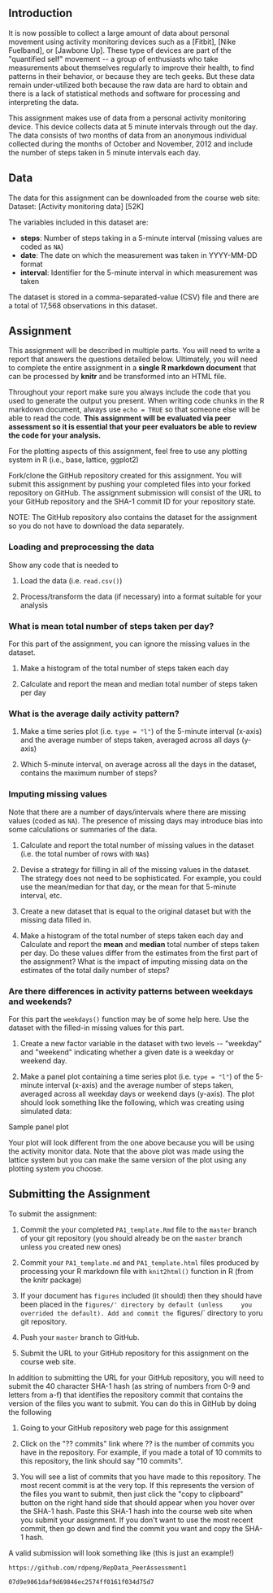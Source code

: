 ## Introduction

It is now possible to collect a large amount of data about personal movement using activity monitoring devices such as a [Fitbit], [Nike Fuelband], or [Jawbone Up]. These type of devices are part of the "quantified self" movement -- a group of enthusiasts who take measurements about themselves regularly to improve their health, to find patterns in their behavior, or because they are tech geeks. But these data remain under-utilized both because the raw data are hard to obtain and there is a lack of statistical methods and software for processing and interpreting the data.

This assignment makes use of data from a personal activity monitoring device. This device collects data at 5 minute intervals through out the day. The data consists of two months of data from an anonymous individual collected during the months of October and November, 2012 and include the number of steps taken in 5 minute intervals each day.

## Data

The data for this assignment can be downloaded from the course web site:
Dataset: [Activity monitoring data] [52K]

The variables included in this dataset are:

- **steps**: Number of steps taking in a 5-minute interval (missing values are coded as ` NA `)
- **date**: The date on which the measurement was taken in YYYY-MM-DD format
- **interval**: Identifier for the 5-minute interval in which measurement was taken

The dataset is stored in a comma-separated-value (CSV) file and there are a total of 17,568 observations in this dataset.

## Assignment

This assignment will be described in multiple parts. You will need to write a report that answers the questions detailed below. Ultimately, you will need to complete the entire assignment in a **single R markdown document** that can be processed by **knitr** and be transformed into an HTML file.

Throughout your report make sure you always include the code that you used to generate the output you present. When writing code chunks in the R markdown document, always use `echo = TRUE` so that someone else will be able to read the code. **This assignment will be evaluated via peer assessment so it is essential that your peer evaluators be able to review the code for your analysis.**

For the plotting aspects of this assignment, feel free to use any plotting system in R (i.e., base, lattice, ggplot2)

Fork/clone the GitHub repository created for this assignment. You will submit this assignment by pushing your completed files into your forked repository on GitHub. The assignment submission will consist of the URL to your GitHub repository and the SHA-1 commit ID for your repository state.

NOTE: The GitHub repository also contains the dataset for the assignment so you do not have to download the data separately.

### Loading and preprocessing the data

Show any code that is needed to 

 1. Load the data (i.e. `read.csv()`)

 2. Process/transform the data (if necessary) into a format suitable for your analysis

### What is mean total number of steps taken per day?

For this part of the assignment, you can ignore the missing values in the dataset.

 1. Make a histogram of the total number of steps taken each day

 2. Calculate and report the mean and median total number of steps taken per day

### What is the average daily activity pattern?

 1. Make a time series plot (i.e. `type = "l"`) of the 5-minute interval (x-axis) and the average number of steps taken, averaged across       all days (y-axis)

 2. Which 5-minute interval, on average across all the days in the dataset, contains the maximum number of steps?

### Imputing missing values

Note that there are a number of days/intervals where there are missing values (coded as `NA`). The presence of missing days may introduce bias into some calculations or summaries of the data.

 1. Calculate and report the total number of missing values in the dataset (i.e. the total number of rows with `NA`s)

 2. Devise a strategy for filling in all of the missing values in the dataset. The strategy does not need to be sophisticated. For           example, you could use the mean/median for that day, or the mean for that 5-minute interval, etc.

 3. Create a new dataset that is equal to the original dataset but with the missing data filled in.

 4. Make a histogram of the total number of steps taken each day and Calculate and report the **mean** and **median** total number of       steps taken per day. Do these values differ from the estimates from the first part of the assignment? What is the impact of imputing     missing data on the estimates of the total daily number of steps?

### Are there differences in activity patterns between weekdays and weekends?

For this part the `weekdays()` function may be of some help here. Use the dataset with the filled-in missing values for this part.

 1. Create a new factor variable in the dataset with two levels -- "weekday" and "weekend" indicating whether a given date is a weekday     or weekend day.

 2. Make a panel plot containing a time series plot (i.e. `type = "l"`) of the 5-minute interval (x-axis) and the average number of         steps taken, averaged across all weekday days or weekend days (y-axis). The plot should look something like the following, which was     creating using simulated data:

   
   
   Sample panel plot

Your plot will look different from the one above because you will be using the activity monitor data. Note that the above plot was made using the lattice system but you can make the same version of the plot using any plotting system you choose.

## Submitting the Assignment

To submit the assignment:

 1. Commit the your completed `PA1_template.Rmd` file to the `master` branch of your git repository (you should already be on the           `master` branch unless you created new ones)

 2. Commit your `PA1_template.md` and `PA1_template.html` files produced by processing your R markdown file with `knit2html()` function     in R (from the knitr package)

 3. If your document has `figures` included (it should) then they should have been placed in the `figures/' directory by default (unless     you overrided the default). Add and commit the `figures/` directory to yoru git repository.

 4. Push your `master` branch to GitHub.

 5. Submit the URL to your GitHub repository for this assignment on the course web site.

In addition to submitting the URL for your GitHub repository, you will need to submit the 40 character SHA-1 hash (as string of numbers from 0-9 and letters from a-f) that identifies the repository commit that contains the version of the files you want to submit. You can do this in GitHub by doing the following

 1. Going to your GitHub repository web page for this assignment

 2. Click on the "?? commits" link where ?? is the number of commits you have in the repository. For example, if you made a total of 10     commits to this repository, the link should say "10 commits".

 3. You will see a list of commits that you have made to this repository. The most recent commit is at the very top. If this represents     the version of the files you want to submit, then just click the "copy to clipboard" button on the right hand side that should           appear when you hover over the SHA-1 hash. Paste this SHA-1 hash into the course web site when you submit your assignment. If you       don't want to use the most recent commit, then go down and find the commit you want and copy the SHA-1 hash.

A valid submission will look something like (this is just an example!)

`https://github.com/rdpeng/RepData_PeerAssessment1`

`07d9e9061daf9d69846ec2574ff0161f034d75d7`
